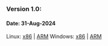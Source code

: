 ### Version 1.0:
#### Date: 31-Aug-2024
Linux: [x86](releases/yScheduler_Linux_x86_1.0.zip) | [ARM](releases/yScheduler_Linux_ARM_1.0.zip)
Windows: [x86](releases/yScheduler_Win_x86_1.0.zip) | [ARM](releases/yScheduler_Win_ARM_1.0.zip)
